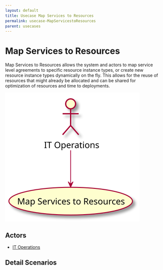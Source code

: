 ```yaml
---
layout: default
title: Usecase Map Services to Resources
permalink: usecase-MapServicestoResources
parent: usecases
---
```


# Map Services to Resources

Map Services to Resources allows the system and actors to map service level agreements to specific resource instance types, or create new resource instance types dynamically on the fly. This allows for the reuse of resources that might already be allocated and can be shared for optimization of resources and time to deployments.

![Activities Diagram](./activities.svg)

## Actors

* [IT Operations](actor-itops)


## Detail Scenarios


  

